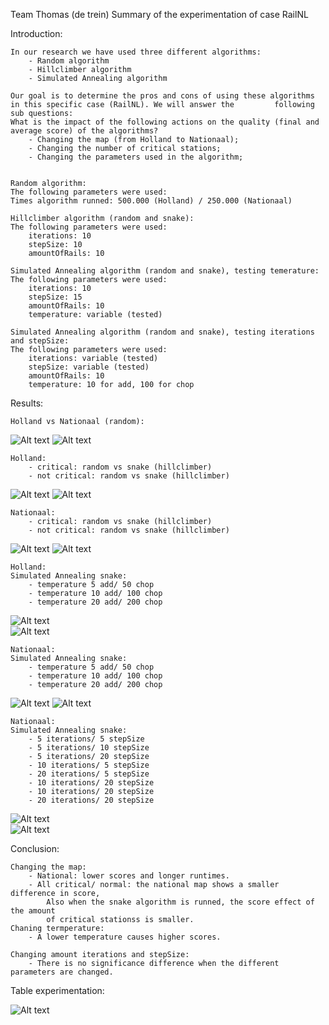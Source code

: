 Team Thomas (de trein) 
Summary of the experimentation of case RailNL

Introduction:

	In our research we have used three different algorithms: 
		- Random algorithm
		- Hillclimber algorithm
		- Simulated Annealing algorithm

	Our goal is to determine the pros and cons of using these algorithms in this specific case (RailNL). We will answer the 		following sub questions: 
	What is the impact of the following actions on the quality (final and average score) of the algorithms? 
		- Changing the map (from Holland to Nationaal);
		- Changing the number of critical stations;
		- Changing the parameters used in the algorithm;


	Random algorithm: 
	The following parameters were used: 
	Times algorithm runned: 500.000 (Holland) / 250.000 (Nationaal) 

	Hillclimber algorithm (random and snake):
	The following parameters were used:
		iterations: 10
		stepSize: 10
		amountOfRails: 10

	Simulated Annealing algorithm (random and snake), testing temerature:
	The following parameters were used:
		iterations: 10
		stepSize: 15
		amountOfRails: 10
		temperature: variable (tested)

	Simulated Annealing algorithm (random and snake), testing iterations and stepSize:
	The following parameters were used:
		iterations: variable (tested)
		stepSize: variable (tested)
		amountOfRails: 10
		temperature: 10 for add, 100 for chop
	
Results:

	Holland vs Nationaal (random):
	
![Alt text](https://github.com/teunisvdh/TeamThomasDeTrein/blob/master/experimentation/doc/Holland%20vs%20Nationaal%2C%20not%20critical%20vs%20critical.png)
![Alt text](https://github.com/teunisvdh/TeamThomasDeTrein/blob/master/experimentation/doc/Holland%20critical%20vs%20not%20critical%2C%20random%20vs%20snake%20(9000%2B).png)

	Holland:
		- critical: random vs snake (hillclimber)
		- not critical: random vs snake (hillclimber) 

![Alt text](https://github.com/teunisvdh/TeamThomasDeTrein/blob/master/experimentation/doc/Holland%20critical%20vs%20not%20critical%2C%20random%20vs%20snake.png)
![Alt text](https://github.com/teunisvdh/TeamThomasDeTrein/blob/master/experimentation/doc/Holland%20critical%20vs%20not%20critical%2C%20random%20vs%20snake%20(9000%2B).png)	

	Nationaal:
		- critical: random vs snake (hillclimber)
		- not critical: random vs snake (hillclimber) 
		
![Alt text](https://github.com/teunisvdh/TeamThomasDeTrein/blob/master/experimentation/doc/Nationaal%20critical%20vs%20not%20critical%2C%20random%20vs%20snake.png)
![Alt text](https://github.com/teunisvdh/TeamThomasDeTrein/blob/master/experimentation/doc/Nationaal%20critical%20vs%20not%20critical%2C%20random%20vs%20snake%20(9000%2B).png)	

	Holland: 
	Simulated Annealing snake: 
		- temperature 5 add/ 50 chop
		- temperature 10 add/ 100 chop
		- temperature 20 add/ 200 chop
		
![Alt text](https://github.com/teunisvdh/TeamThomasDeTrein/blob/master/experimentation/doc/Holland%20temperature.png)	
![Alt text](https://github.com/teunisvdh/TeamThomasDeTrein/blob/master/experimentation/doc/Holland%20temperature%20(9000%2B).png)

	Nationaal: 
	Simulated Annealing snake: 
		- temperature 5 add/ 50 chop
		- temperature 10 add/ 100 chop
		- temperature 20 add/ 200 chop
		
![Alt text](https://github.com/teunisvdh/TeamThomasDeTrein/blob/master/experimentation/doc/Nationaal%20temperature.png)	
![Alt text](https://github.com/teunisvdh/TeamThomasDeTrein/blob/master/experimentation/doc/Nationaal%20temperature%20(9000%2B).png)	

		
	Nationaal:
	Simulated Annealing snake:
		- 5 iterations/ 5 stepSize
		- 5 iterations/ 10 stepSize
		- 5 iterations/ 20 stepSize
		- 10 iterations/ 5 stepSize
		- 20 iterations/ 5 stepSize
		- 10 iterations/ 20 stepSize
		- 10 iterations/ 20 stepSize		
		- 20 iterations/ 20 stepSize

![Alt text](https://github.com/teunisvdh/TeamThomasDeTrein/blob/master/experimentation/doc/Nationaal%20iteration%20and%20stepSize.png)	
![Alt text](https://github.com/teunisvdh/TeamThomasDeTrein/blob/master/experimentation/doc/Nationaal%20iteration%20and%20setpSize%20(9000%2B).png)

Conclusion:

	Changing the map:
		- National: lower scores and longer runtimes.
		- All critical/ normal: the national map shows a smaller difference in score,
			Also when the snake algorithm is runned, the score effect of the amount
			of critical stationss is smaller.
	Chaning termperature:
		- A lower temperature causes higher scores.
		
	Changing amount iterations and stepSize:
		- There is no significance difference when the different parameters are changed.
			
	
	
Table experimentation:

![Alt text](https://github.com/teunisvdh/TeamThomasDeTrein/blob/master/experimentation/doc/tablethomas.JPG)
